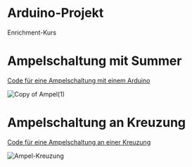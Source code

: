 # Arduino-Projekt
Enrichment-Kurs

<h1>Ampelschaltung mit Summer</h1>
<a href="Ampelschaltung Kreuzung">Code für eine Ampelschaltung mit einem Arduino</a>

![Copy of Ampel(1)](https://user-images.githubusercontent.com/88386049/141510991-65446160-3da0-48da-9d5d-05244543f446.png)

<h1>Ampelschaltung an Kreuzung</h1>
<a href="Ampelschaltung Kreuzung">Code für eine Ampelschaltung an einer Kreuzung</a>

![Ampel-Kreuzung](https://user-images.githubusercontent.com/88386049/141518733-66d97b81-f237-4703-9cc0-9f948c1c499a.png)

